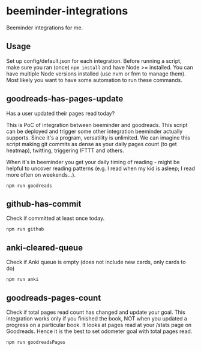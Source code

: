 # beeminder-integrations

Beeminder integrations for me.

## Usage

Set up config/default.json for each integration. Before running a script, make sure you ran (once) `npm install` and have Node >= installed. You can have multiple Node versions installed (use nvm or fnm to manage them). Most likely you want to have some automation to run these commands.

## goodreads-has-pages-update

Has a user updated their pages read today?

This is PoC of integration between beeminder and goodreads. This script can be deployed and trigger some other integration beeminder actually supports.
Since it's a program, versatility is unlimited. We can imagine this script making git commits as dense as your daily pages count (to get heatmap), twitting, triggering IFTTT and others.

When it's in beeminder you get your daily timing of reading - might be helpful to uncover reading patterns (e.g. I read when my kid is asleep; I read more often on weekends...).

```
npm run goodreads
```

## github-has-commit

Check if committed at least once today.

```
npm run github
```

## anki-cleared-queue

Check if Anki queue is empty (does not include new cards, only cards to do)

```
npm run anki
```

## goodreads-pages-count

Check if total pages read count has changed and update your goal. This integration works only if you finished the book, NOT when you updated a progress on a particular book. It looks at pages read at your /stats page on Goodreads. Hence it is the best to set odometer goal with total pages read.

```
npm run goodreadsPages
```